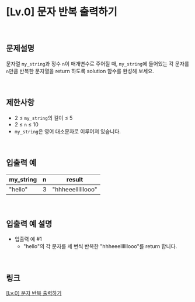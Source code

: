 # [Lv.0] 문자 반복 출력하기

<br>

## 문제설명
문자열 `my_string`과 정수 `n`이 매개변수로 주어질 때, `my_string`에 들어있는 각 문자를 `n`만큼 반복한 문자열을 return 하도록 solution 함수를 완성해 보세요.

<br>

## 제한사항
- 2 ≤ `my_string`의 길이 ≤ 5
- 2 ≤ `n` ≤ 10
- `my_string`은 영어 대소문자로 이루어져 있습니다.

<br>

## 입출력 예
| my_string | n | result |
|---|---|---|
| "hello" | 3 | "hhheeellllllooo" |

<br>

## 입출력 예 설명
- 입출력 예 #1
    - "hello"의 각 문자를 세 번씩 반복한 "hhheeellllllooo"를 return 합니다.

<br>

## 링크
[[Lv.0] 문자 반복 출력하기](https://school.programmers.co.kr/learn/courses/30/lessons/120825)
